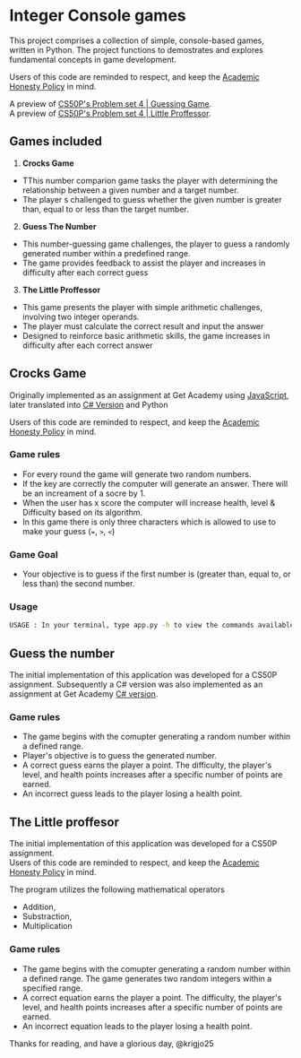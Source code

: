 # Integer Console games
This project comprises a collection of simple, console-based games, written in Python.
The project functions to demostrates and explores fundamental concepts in game development.

Users of this code are reminded to respect, and keep the [Academic Honesty Policy](https://cs50.harvard.edu/x/2023/honesty/) in mind.<br>

A preview of [CS50P's Problem set 4 | Guessing Game](https://cs50.harvard.edu/python/2022/psets/4/game/).<br>
A preview of [CS50P's Problem set 4 | Little Proffessor](https://cs50.harvard.edu/python/2022/psets/4/professor/).<br>

## Games included
1. **Crocks Game** 
-  TThis number comparion game tasks the player with determining the relationship between a given number and a target number.
-  The player s challenged to guess whether the given number is greater than, equal to or less than the target number.

2. **Guess The Number** 
- This number-guessing game challenges, the player to guess a randomly generated number within a predefined range.
- The game provides feedback to assist the player and increases in difficulty after each correct guess

3. **The Little Proffessor** 
- This game presents the player with simple arithmetic challenges, involving two integer operands.
- The player must calculate the correct result and input the answer
- Designed to reinforce basic arithmetic skills, the game increases in difficulty after each correct answer

## Crocks Game
Originally implemented as an assignment at Get Academy using [JavaScript](), later translated into [C# Version](https://github.com/krigjo25/console-games-cs/blob/master/lib/Crocks.cs) and Python

Users of this code are reminded to respect, and keep the [Academic Honesty Policy](https://cs50.harvard.edu/x/2023/honesty/) in mind.<br>


### Game rules
- For every round the game will generate two random numbers.
-   If the key are correctly the computer will generate an answer. There will be an increament of a socre by 1. 
-   When the user has x score the computer will increase health, level & Difficulty based on its algorithm.
-   In this game there is only three characters which is allowed to use to make your guess (`=`, `>`, `<`)

### Game Goal
- Your objective is to guess if the first number is (greater than, equal to, or less than) the second number.

###  Usage
```sh
USAGE : In your terminal, type app.py -h to view the commands available for the game
```


## Guess the number
The initial implementation of this application was developed for a CS50P assignment.
Subsequently a C# version was also implemented as an assignment at Get Academy [C# version](https://github.com/krigjo25/console-games-cs/blob/master/lib/GuessTheNumber.cs).

### Game rules
- The game begins with the comupter generating a random number within a defined range.
- Player's objective is to guess the generated number.
- A correct guess earns the player a point. The difficulty, the player's level, and health points increases after a specific number of points are earned.
- An incorrect guess leads to the player losing a health point.


## The Little proffesor
The initial implementation of this application was developed for a CS50P assignment.<br>
Users of this code are reminded to respect, and keep the [Academic Honesty Policy](https://cs50.harvard.edu/x/2023/honesty/) in mind.

The program utilizes the following mathematical operators
-   Addition, 
-   Substraction,
-   Multiplication

### Game rules
- The game begins with the comupter generating a random number within a defined range. The game generates two random integers within a specified range.
- A correct equation earns the player a point. The difficulty, the player's level, and health points increases after a specific number of points are earned.
- An incorrect equation leads to the player losing a health point.


Thanks for reading, and have a glorious day,
@krigjo25